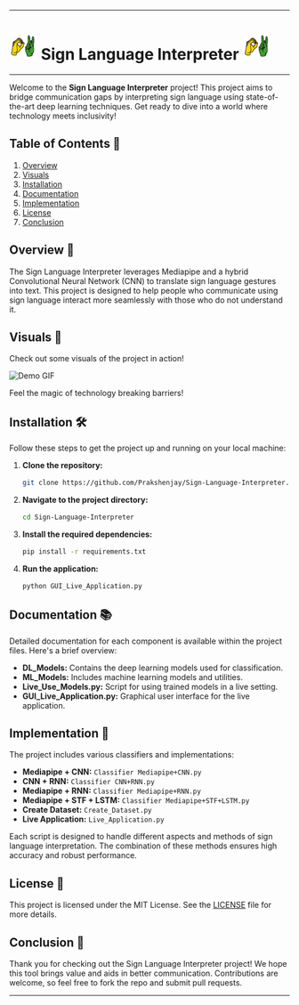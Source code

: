 
---

# <img src="Images/gif1.gif" alt="✋" width="50" height="50"> Sign Language Interpreter <img src="Images/gif1.gif" alt="✋" width="50" height="50">

---


Welcome to the **Sign Language Interpreter** project! This project aims to bridge communication gaps by interpreting sign language using state-of-the-art deep learning techniques. Get ready to dive into a world where technology meets inclusivity!

## Table of Contents 📑

1. [Overview](#overview-📖)
2. [Visuals](#visuals-🎨)
3. [Installation](#installation-🛠️)
4. [Documentation](#documentation-📚)
5. [Implementation](#implementation-🚀)
6. [License](#license-📜)
7. [Conclusion](#conclusion-🎉)


## Overview 📖

The Sign Language Interpreter leverages Mediapipe and a hybrid Convolutional Neural Network (CNN) to translate sign language gestures into text. This project is designed to help people who communicate using sign language interact more seamlessly with those who do not understand it.


## Visuals 🎨

Check out some visuals of the project in action!

![Demo GIF](https://path-to-your-demo-gif.gif)

Feel the magic of technology breaking barriers!


## Installation 🛠️

Follow these steps to get the project up and running on your local machine:

1. **Clone the repository:**
   ```bash
   git clone https://github.com/Prakshenjay/Sign-Language-Interpreter.git
   ```
2. **Navigate to the project directory:**
   ```bash
   cd Sign-Language-Interpreter
   ```
3. **Install the required dependencies:**
   ```bash
   pip install -r requirements.txt
   ```
4. **Run the application:**
   ```bash
   python GUI_Live_Application.py
   ```


## Documentation 📚

Detailed documentation for each component is available within the project files. Here's a brief overview:

- **DL_Models:** Contains the deep learning models used for classification.
- **ML_Models:** Includes machine learning models and utilities.
- **Live_Use_Models.py:** Script for using trained models in a live setting.
- **GUI_Live_Application.py:** Graphical user interface for the live application.


## Implementation 🚀

The project includes various classifiers and implementations:

- **Mediapipe + CNN:** `Classifier Mediapipe+CNN.py`
- **CNN + RNN:** `Classifier CNN+RNN.py`
- **Mediapipe + RNN:** `Classifier Mediapipe+RNN.py`
- **Mediapipe + STF + LSTM:** `Classifier Mediapipe+STF+LSTM.py`
- **Create Dataset:** `Create_Dataset.py`
- **Live Application:** `Live_Application.py`

Each script is designed to handle different aspects and methods of sign language interpretation. The combination of these methods ensures high accuracy and robust performance.


## License 📜

This project is licensed under the MIT License. See the [LICENSE](LICENSE) file for more details.


## Conclusion 🎉

Thank you for checking out the Sign Language Interpreter project! We hope this tool brings value and aids in better communication. Contributions are welcome, so feel free to fork the repo and submit pull requests.

---
